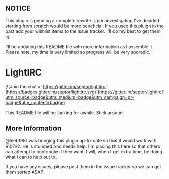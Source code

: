 ## NOTICE

This plugin is pending a complete rewrite. Upon investigating I've decided starting from scratch would be more beneficial. If you used this pluign in the past add your wishlist items to the issue tracker. I'll do my best to get them in. 

I'll be updating this README file with more information as I assemble it. Please note, my time is very limited so progress will be very sporadic.

# LightIRC

[![Join the chat at https://gitter.im/septor/lightirc](https://badges.gitter.im/septor/lightirc.svg)](https://gitter.im/septor/lightirc?utm_source=badge&utm_medium=badge&utm_campaign=pr-badge&utm_content=badge)

This README file will be lacking for awhile. Stick around.

## More Information

@leeb1981 was bringing this plugin up-to-date so that it would work with e107v2. He is stumped and needs help. I'm placing this here so that others can attempt to contribute if they want. I will, when I get extra time, be doing what I can to help out to.

If you have any issues, please post them in the issue tracker so we can get them sorted ASAP.
